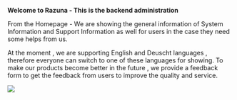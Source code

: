 ﻿**Welcome to Razuna - This is the backend administration**

From the Homepage - We are showing the general information of System Information and Support Information as well for users in the case they need some helps from us.

At the moment , we are supporting English and Deuscht languages , therefore everyone can switch to one of these languages for showing. To make our products become better in the future , we provide a feedback form to get the feedback from users to improve the quality and service.

![](/Admin_backen_2.0/img/backend_Home_1.png)
